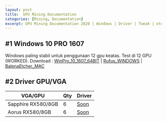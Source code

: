 ```yaml
---
layout: post
title:  GPU Mining Documentation
categories: [Mining, Documentation]
excerpt: GPU Mining Documentation 2020 | Windows | Driver | Tweak | etc.
---
```


## #1 Windows 10 PRO 1607
Windows paling stabil untuk penggunaan 12 gpu keatas. Test di 12 GPU (WORKED).
Download : 
[WinPro_10_1607_64BIT](https://bit.ly/Win10ProV1607) | 
[Rufus_WINDOWS](https://rufus.ie/) | 
[BalenaEtcher_MAC](https://www.balena.io/etcher/)

## #2 Driver GPU/VGA
|VGA/GPU               | Qty                   | Driver                |
|--------------------- | --------------------- | --------------------- | 
|Sapphire RX580/8GB    | 6                     | [Soon]()              |
|Aorus RX580/8GB       | 6                     | [Soon]()              |